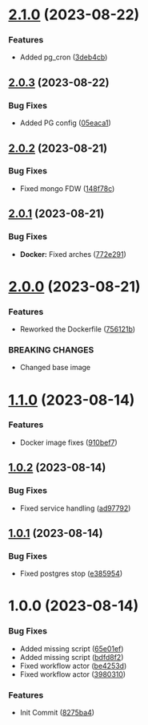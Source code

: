 # [2.1.0](https://github.com/oblakstudio/timescaledb-mongo-mysql-fdw/compare/v2.0.3...v2.1.0) (2023-08-22)


### Features

* Added pg_cron ([3deb4cb](https://github.com/oblakstudio/timescaledb-mongo-mysql-fdw/commit/3deb4cb2f8aef6fcdd3b0a0735129ca6735b980d))

## [2.0.3](https://github.com/oblakstudio/timescaledb-mongo-mysql-fdw/compare/v2.0.2...v2.0.3) (2023-08-22)


### Bug Fixes

* Added PG config ([05eaca1](https://github.com/oblakstudio/timescaledb-mongo-mysql-fdw/commit/05eaca1b2b40a38d5cf588a2cd6c6aac8347fa93))

## [2.0.2](https://github.com/oblakstudio/timescaledb-mongo-mysql-fdw/compare/v2.0.1...v2.0.2) (2023-08-21)


### Bug Fixes

* Fixed mongo FDW ([148f78c](https://github.com/oblakstudio/timescaledb-mongo-mysql-fdw/commit/148f78c8e29f062d86703eb4341192a947c2a445))

## [2.0.1](https://github.com/oblakstudio/timescaledb-mongo-mysql-fdw/compare/v2.0.0...v2.0.1) (2023-08-21)


### Bug Fixes

* **Docker:** Fixed arches ([772e291](https://github.com/oblakstudio/timescaledb-mongo-mysql-fdw/commit/772e291871b4b945b9e9fe3533d1b26203493fbb))

# [2.0.0](https://github.com/oblakstudio/timescaledb-mongo-mysql-fdw/compare/v1.1.0...v2.0.0) (2023-08-21)


### Features

* Reworked the Dockerfile ([756121b](https://github.com/oblakstudio/timescaledb-mongo-mysql-fdw/commit/756121bc0e13adb8fef13ec9f158bbf4cf768ffd))


### BREAKING CHANGES

* Changed base image

# [1.1.0](https://github.com/oblakstudio/timescaledb-mongo-mysql-fdw/compare/v1.0.2...v1.1.0) (2023-08-14)


### Features

* Docker image fixes ([910bef7](https://github.com/oblakstudio/timescaledb-mongo-mysql-fdw/commit/910bef7c45d4b36392fdb9768c71b8bf1ac576f3))

## [1.0.2](https://github.com/oblakstudio/timescaledb-mongo-mysql-fdw/compare/v1.0.1...v1.0.2) (2023-08-14)


### Bug Fixes

* Fixed service handling ([ad97792](https://github.com/oblakstudio/timescaledb-mongo-mysql-fdw/commit/ad97792d2cfecb90374ad9717d7335221d5e88dc))

## [1.0.1](https://github.com/oblakstudio/timescaledb-mongo-mysql-fdw/compare/v1.0.0...v1.0.1) (2023-08-14)


### Bug Fixes

* Fixed postgres stop ([e385954](https://github.com/oblakstudio/timescaledb-mongo-mysql-fdw/commit/e385954f8a4e16ff67b3d313959ed21a0659e532))

# 1.0.0 (2023-08-14)


### Bug Fixes

* Added missing script ([65e01ef](https://github.com/oblakstudio/timescaledb-mongo-mysql-fdw/commit/65e01efffe1b8d613c5cbc1e99ad3f411dcc4f04))
* Added missing script ([bdfd8f2](https://github.com/oblakstudio/timescaledb-mongo-mysql-fdw/commit/bdfd8f22033dfeacc639c4badb6ed655e10e8cfc))
* Fixed workflow actor ([be4253d](https://github.com/oblakstudio/timescaledb-mongo-mysql-fdw/commit/be4253d95d6b680d1842bf3f3cd31c6befed64fa))
* Fixed workflow actor ([3980310](https://github.com/oblakstudio/timescaledb-mongo-mysql-fdw/commit/398031066efcbb20ef9797250e4c9a453e34f17a))


### Features

* Init Commit ([8275ba4](https://github.com/oblakstudio/timescaledb-mongo-mysql-fdw/commit/8275ba4e4462c869e724694200c8d46e0e43aa8b))
